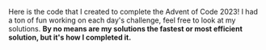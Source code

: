 Here is the code that I created to complete the Advent of Code 2023!
I had a ton of fun working on each day's challenge, feel free to look at my solutions. 
**By no means are my solutions the fastest or most efficient solution, but it's how I completed it.**
